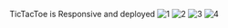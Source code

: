 TicTacToe is Responsive and deployed 
![1](https://user-images.githubusercontent.com/99948012/214949978-5c8bf1d7-edec-4e41-8838-879aab754220.jpg)
![2](https://user-images.githubusercontent.com/99948012/214949999-a82aa092-2ccb-497c-8149-b241c63930e9.jpg)
![3](https://user-images.githubusercontent.com/99948012/214950022-09d46b51-b98c-42cb-a3f3-5ceab1c659bc.jpg)
![4](https://user-images.githubusercontent.com/99948012/214950046-6ad66d2b-c959-4881-8666-6f3c2921e7d0.jpg)
